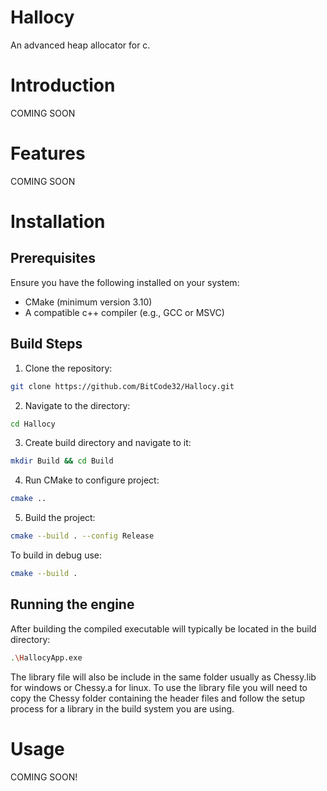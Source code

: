 # Hallocy
An advanced heap allocator for c.

# Introduction
COMING SOON

# Features
COMING SOON

# Installation
## Prerequisites
Ensure you have the following installed on your system:
* CMake (minimum version 3.10)
* A compatible c++ compiler (e.g., GCC or MSVC)

## Build Steps
1. Clone the repository:
```bash
git clone https://github.com/BitCode32/Hallocy.git
```

2. Navigate to the directory:
```bash
cd Hallocy
```

3. Create build directory and navigate to it:
```bash
mkdir Build && cd Build
```

4. Run CMake to configure project:
```bash
cmake ..
```

5. Build the project:
```bash
cmake --build . --config Release
```
To build in debug use:
```bash
cmake --build . 
```

## Running the engine
After building the compiled executable will typically be located in the build directory:
```bash
.\HallocyApp.exe
``` 
The library file will also be include in the same folder usually as Chessy.lib for windows or Chessy.a for linux. To use the library file you will need to copy the Chessy folder containing the header files and follow the setup process for a library in the build system you are using.  

# Usage
COMING SOON!
